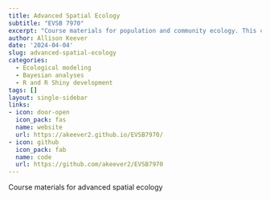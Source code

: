 ```yaml
---
title: Advanced Spatial Ecology
subtitle: "EVSB 7970"
excerpt: "Course materials for population and community ecology. This class focuses on estimating and modeling demographic rates and population and community dynamics."
author: Allison Keever
date: '2024-04-04'
slug: advanced-spatial-ecology
categories: 
  - Ecological modeling
  - Bayesian analyses 
  - R and R Shiny development 
tags: []
layout: single-sidebar
links:
- icon: door-open
  icon_pack: fas
  name: website
  url: https://akeever2.github.io/EVSB7970/
- icon: github
  icon_pack: fab
  name: code
  url: https://github.com/akeever2/EVSB7970
---
```



Course materials for advanced spatial ecology 

